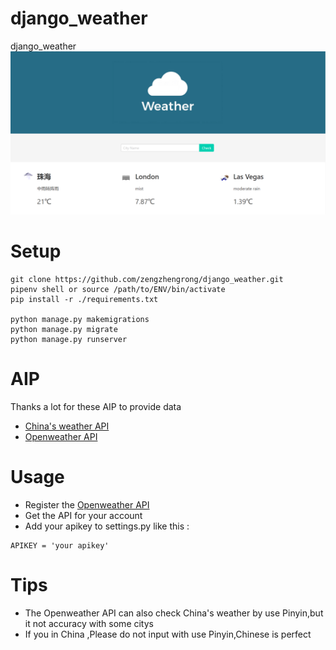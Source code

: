 # django_weather
django_weather
![](./weather.png)
# Setup
```
git clone https://github.com/zengzhengrong/django_weather.git
pipenv shell or source /path/to/ENV/bin/activate
pip install -r ./requirements.txt

python manage.py makemigrations
python manage.py migrate
python manage.py runserver
```

# AIP
Thanks a lot for these AIP to provide data
- [China's weather API](http://www.tianqiapi.com)
- [Openweather API](https://home.openweathermap.org)

# Usage
- Register the [Openweather API](https://home.openweathermap.org)
- Get the API for your account
- Add your apikey to settings.py like this :
```
APIKEY = 'your apikey'
```

# Tips
- The Openweather API can also  check China's weather by use Pinyin,but it not accuracy with some citys
- If you in China ,Please do not input with use Pinyin,Chinese is perfect
